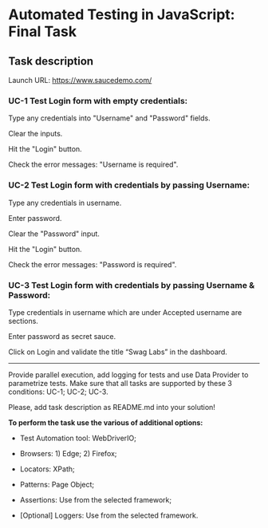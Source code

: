 # Automated Testing in JavaScript: Final Task

## Task description

Launch URL: https://www.saucedemo.com/


### UC-1 Test Login form with empty credentials:

Type any credentials into "Username" and "Password" fields.

Clear the inputs.

Hit the "Login" button.

Check the error messages: "Username is required".


### UC-2 Test Login form with credentials by passing Username:

Type any credentials in username.

Enter password.

Clear the "Password" input.

Hit the "Login" button.

Check the error messages: "Password is required".


### UC-3 Test Login form with credentials by passing Username & Password:

Type credentials in username which are under Accepted username are sections.

Enter password as secret sauce.

Click on Login and validate the title “Swag Labs” in the dashboard.

---

Provide parallel execution, add logging for tests and use Data Provider to parametrize tests. Make sure that all tasks are supported by these 3 conditions: UC-1; UC-2; UC-3.

Please, add task description as README.md into your solution!

**To perform the task use the various of additional options:**

* Test Automation tool: WebDriverIO;

* Browsers: 1) Edge; 2) Firefox;

* Locators: XPath;

* Patterns: Page Object;

* Assertions: Use from the selected framework;

* \[Optional\] Loggers: Use from the selected framework.
